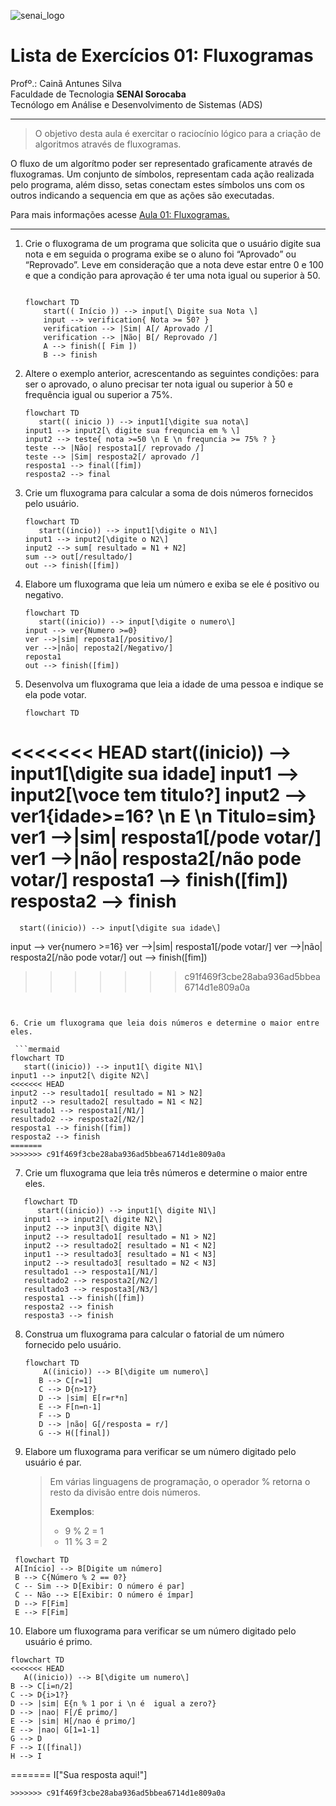 ![senai_logo](https://transparencia.sp.senai.br/Content/img/logo-senai.png)

# Lista de Exercícios 01: Fluxogramas

Profº.: Cainã Antunes Silva  
Faculdade de Tecnologia **SENAI Sorocaba**  
Tecnólogo em Análise e Desenvolvimento de Sistemas (ADS)
___


> O objetivo desta aula é exercitar o raciocínio lógico para a criação de algoritmos através de fluxogramas.  

O fluxo de um algorítmo poder ser representado graficamente através de fluxogramas. Um conjunto de símbolos, representam cada ação realizada pelo programa, além disso, setas conectam estes símbolos uns com os outros indicando a sequencia em que as ações são executadas.

Para mais informações acesse [Aula 01: Fluxogramas.](https://www.notion.so/cainaantunes/Aula-01-Fluxogramas-188bde521b3b80de90f7dbd9407af71e)

***

1. Crie o fluxograma de um programa que solicita que o usuário digite sua nota e em seguida o programa exibe se o aluno foi “Aprovado” ou “Reprovado”. Leve em consideração que a nota deve estar entre 0 e 100 e que a condição para aprovação é ter uma nota igual ou superior à 50.
   
    ```mermaid
   
    flowchart TD
        start(( Início )) --> input[\ Digite sua Nota \]
        input --> verification{ Nota >= 50? }
        verification --> |Sim| A[/ Aprovado /]
        verification --> |Não| B[/ Reprovado /]
        A --> finish([ Fim ])
        B --> finish
    ```
   
2. Altere o exemplo anterior, acrescentando as seguintes condições: para ser o aprovado, o aluno precisar ter nota igual ou superior à 50 e frequência igual ou superior a 75%.
   
   ```mermaid
   flowchart TD
      start(( inicio )) --> input1[\digite sua nota\]
   input1 --> input2[\ digite sua frequncia em % \]
   input2 --> teste{ nota >=50 \n E \n frequncia >= 75% ? }
   teste --> |Não| resposta1[/ reprovado /]
   teste --> |Sim| resposta2[/ aprovado /]
   resposta1 --> final([fim])
   resposta2 --> final  
   ```
   
3. Crie um fluxograma para calcular a soma de dois números fornecidos pelo usuário.
   
   ```mermaid
   flowchart TD
      start((incio)) --> input1[\digite o N1\]
   input1 --> input2[\digite o N2\]
   input2 --> sum[ resultado = N1 + N2]
   sum --> out[/resultado/]
   out --> finish([fim])
   ```
   
4. Elabore um fluxograma que leia um número e exiba se ele é positivo ou negativo.
   
   ```mermaid
   flowchart TD
      start((inicio)) --> input[\digite o numero\]
   input --> ver{Numero >=0}
   ver -->|sim| reposta1[/positivo/]
   ver -->|não| reposta2[/Negativo/]
   reposta1
   out --> finish([fim])
   ```
   
5. Desenvolva um fluxograma que leia a idade de uma pessoa e indique se ela pode votar.
   
   ```mermaid
   flowchart TD
<<<<<<< HEAD
      start((inicio)) --> input1[\digite sua idade\]
   input1 --> input2[\voce tem titulo?\]
   input2 --> ver1{idade>=16? \n E \n Titulo=sim}
   ver1 -->|sim| resposta1[/pode votar/]
   ver1 -->|não| resposta2[/não pode votar/]
   resposta1 --> finish([fim])
   resposta2 --> finish
=======
      start((inicio)) --> input[\digite sua idade\]
   input --> ver{numero >=16}
   ver -->|sim| resposta1[/pode votar/]
   ver -->|não| resposta2[/não pode votar/]
   out --> finish([fim])
>>>>>>> c91f469f3cbe28aba936ad5bbea6714d1e809a0a
   ```
   
   
6. Crie um fluxograma que leia dois números e determine o maior entre eles.
   
    ```mermaid
   flowchart TD
      start((inicio)) --> input1[\ digite N1\]
   input1 --> input2[\ digite N2\]
<<<<<<< HEAD
   input2 --> resultado1[ resultado = N1 > N2]
   input2 --> resultado2[ resultado = N1 < N2]
   resultado1 --> resposta1[/N1/]
   resultado2 --> resposta2[/N2/]
   resposta1 --> finish([fim])
   resposta2 --> finish
=======
>>>>>>> c91f469f3cbe28aba936ad5bbea6714d1e809a0a
   ```
   
7. Crie um fluxograma que leia três números e determine o maior entre eles.

```mermaid
   flowchart TD
      start((inicio)) --> input1[\ digite N1\] 
   input1 --> input2[\ digite N2\]
   input2 --> input3[\ digite N3\]
   input2 --> resultado1[ resultado = N1 > N2]
   input2 --> resultado2[ resultado = N1 < N2]
   input1 --> resultado3[ resultado = N1 < N3]
   input2 --> resultado3[ resultado = N2 < N3]
   resultado1 --> resposta1[/N1/]
   resultado2 --> resposta2[/N2/]
   resultado3 --> resposta3[/N3/]
   resposta1 --> finish([fim])
   resposta2 --> finish
   resposta3 --> finish
   ```
   
8. Construa um fluxograma para calcular o fatorial de um número fornecido pelo usuário.
   
   ```mermaid
   flowchart TD
       A((inicio)) --> B[\digite um numero\]
      B --> C[r=1]
      C --> D{n>1?}
      D --> |sim| E[r=r*n]
      E --> F[n=n-1]
      F --> D
      D --> |não| G[/resposta = r/]
      G --> H([final])
   ```
   
9. Elabore um fluxograma para verificar se um número digitado pelo usuário é par.
   
   > Em várias linguagens de programação, o operador % retorna o resto da divisão entre dois números.    
   > 
   >**Exemplos**:  
   > - 9 % 2 = 1  
   > - 11 % 3 = 2

  ```mermaid
   flowchart TD
   A[Início] --> B[Digite um número]
   B --> C{Número % 2 == 0?}
   C -- Sim --> D[Exibir: O número é par]
   C -- Não --> E[Exibir: O número é ímpar]
   D --> F[Fim]
   E --> F[Fim]
   ```
10. Elabore um fluxograma para verificar se um número digitado pelo usuário é primo.
   
   ```mermaid
   flowchart TD
<<<<<<< HEAD
      A((inicio)) --> B[\digite um numero\]
   B --> C[i=n/2]
   C --> D{i>1?}
   D --> |sim| E{n % 1 por i \n é  igual a zero?}
   D --> |nao| F[/É primo/]
   E --> |sim| H[/nao é primo/]
   E --> |nao| G[1=1-1]
   G --> D
   F --> I([final])
   H --> I
   ```
=======
      I["Sua resposta aqui!"]
   ```
>>>>>>> c91f469f3cbe28aba936ad5bbea6714d1e809a0a
